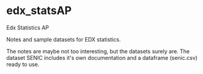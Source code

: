 # edx_statsAP
Edx Statistics AP

Notes and sample datasets for EDX statistics.

The notes are maybe not too interesting, but the datasets surely are. The dataset SENIC includes it's own documentation 
and a dataframe (senic.csv) ready to use.

